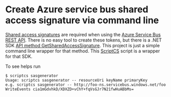 Create Azure service bus shared access signature via command line
=============================================================

[Shared access signatures](https://msdn.microsoft.com/en-us/library/azure/dn170477.aspx) 
are required when using the [Azure Service Bus REST API](https://msdn.microsoft.com/en-us/library/azure/hh780717.aspx). 
There is no easy tool to create these tokens, but there is a 
.NET SDK [API method GetSharedAccessSignature](https://msdn.microsoft.com/en-us/library/microsoft.servicebus.sharedaccesssignaturetokenprovider.getsharedaccesssignature.aspx). This project is just a simple command line 
wrapper for that method. This [ScriptCS](http://scriptcs.net/) script is a wrapper for that SDK.

To see helps run 

    $ scriptcs sasgenerator
	Usage: scriptcs sasgenerator -- resourceUri keyName primaryKey                                
    e.g. scriptcs sasgenerator -- http://foo-ns.servicebus.windows.net/foo WriteEvents cia1mGdvhkD/XDXZD+vChY+fqVsGJr7N21fwHuABbMs=
	                                              